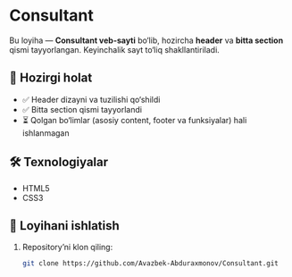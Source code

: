 # Consultant

Bu loyiha — **Consultant veb-sayti** bo‘lib, hozircha **header** va **bitta section** qismi tayyorlangan. Keyinchalik sayt to‘liq shakllantiriladi.  

## 📌 Hozirgi holat
- ✅ Header dizayni va tuzilishi qo‘shildi  
- ✅ Bitta section qismi tayyorlandi  
- ⏳ Qolgan bo‘limlar (asosiy content, footer va funksiyalar) hali ishlanmagan  

## 🛠 Texnologiyalar
- HTML5  
- CSS3  

## 🚀 Loyihani ishlatish
1. Repository’ni klon qiling:  
   ```bash
   git clone https://github.com/Avazbek-Abduraxmonov/Consultant.git

